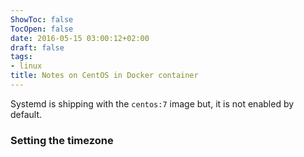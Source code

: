 ```yaml
---
ShowToc: false
TocOpen: false
date: 2016-05-15 03:00:12+02:00
draft: false
tags:
- linux
title: Notes on CentOS in Docker container
---
```


Systemd is shipping with the `centos:7` image but, it is not enabled by default.

<!-- more -->

### Setting the timezone